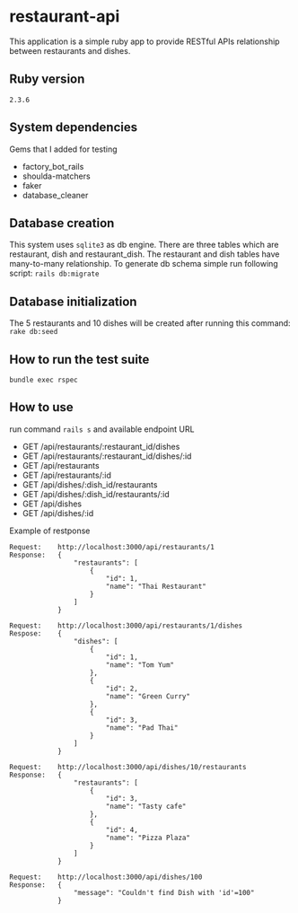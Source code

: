 # restaurant-api

This application is a simple ruby app to provide RESTful APIs relationship between restaurants and dishes.

## Ruby version
`2.3.6`

## System dependencies
Gems that I added for testing
- factory_bot_rails
- shoulda-matchers
- faker
- database_cleaner


## Database creation
This system uses `sqlite3` as db engine. There are three tables which are restaurant, dish and restaurant_dish. The restaurant and dish tables have many-to-many relationship. 
To generate db schema simple run following script:
`rails db:migrate`


## Database initialization
The 5 restaurants and 10 dishes will be created after running this command:
`rake db:seed`

## How to run the test suite
`bundle exec rspec`

## How to use
run command
`rails s`
and available endpoint URL
- GET  /api/restaurants/:restaurant_id/dishes
- GET  /api/restaurants/:restaurant_id/dishes/:id
- GET  /api/restaurants
- GET  /api/restaurants/:id
- GET  /api/dishes/:dish_id/restaurants
- GET  /api/dishes/:dish_id/restaurants/:id
- GET  /api/dishes
- GET  /api/dishes/:id

Example of restponse
```
Request:    http://localhost:3000/api/restaurants/1
Response:   {
                "restaurants": [
                    {
                        "id": 1,
                        "name": "Thai Restaurant"
                    }
                ]
            }
```
```
Request:    http://localhost:3000/api/restaurants/1/dishes
Respose:    {
                "dishes": [
                    {
                        "id": 1,
                        "name": "Tom Yum"
                    },
                    {
                        "id": 2,
                        "name": "Green Curry"
                    },
                    {
                        "id": 3,
                        "name": "Pad Thai"
                    }
                ]
            }
```
```
Request:    http://localhost:3000/api/dishes/10/restaurants
Response:   {
                "restaurants": [
                    {
                        "id": 3,
                        "name": "Tasty cafe"
                    },
                    {
                        "id": 4,
                        "name": "Pizza Plaza"
                    }
                ]
            }
```
```
Request:    http://localhost:3000/api/dishes/100
Response:   {
                "message": "Couldn't find Dish with 'id'=100"
            }
```

